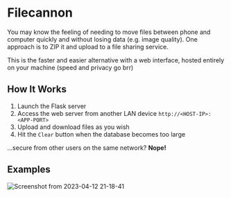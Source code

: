# Filecannon

You may know the feeling of needing to move files between phone and computer quickly and without losing data (e.g. image quality). One approach is to ZIP it and upload to a file sharing service.

This is the faster and easier alternative with a web interface, hosted entirely on your machine (speed and privacy go brr)


## How It Works
1. Launch the Flask server
2. Access the web server from another LAN device `http://<HOST-IP>:<APP-PORT>`
3. Upload and download files as you wish
4. Hit the `Clear` button when the database becomes too large

...secure from other users on the same network? **Nope!**

## Examples

![Screenshot from 2023-04-12 21-18-41](https://user-images.githubusercontent.com/120788835/231567957-e628c805-1d4e-44a9-83f4-e269ca2faecd.png)
